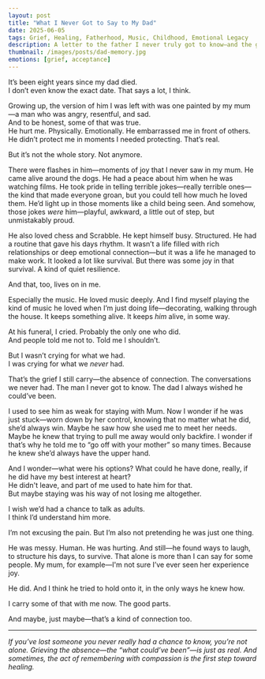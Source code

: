 ```yaml
---
layout: post
title: "What I Never Got to Say to My Dad"
date: 2025-06-05
tags: Grief, Healing, Fatherhood, Music, Childhood, Emotional Legacy
description: A letter to the father I never truly got to know—and the grief of what could’ve been.
thumbnail: /images/posts/dad-memory.jpg
emotions: [grief, acceptance]
---
```


It’s been eight years since my dad died.  
I don’t even know the exact date. That says a lot, I think.

Growing up, the version of him I was left with was one painted by my mum—a man who was angry, resentful, and sad.  
And to be honest, some of that was true.  
He hurt me. Physically. Emotionally. He embarrassed me in front of others. He didn’t protect me in moments I needed protecting. That’s real.

But it’s not the whole story. Not anymore.

There were flashes in him—moments of joy that I never saw in my mum. He came alive around the dogs. He had a peace about him when he was watching films. He took pride in telling terrible jokes—really terrible ones—the kind that made everyone groan, but you could tell how much he loved them. He’d light up in those moments like a child being seen. And somehow, those jokes *were* him—playful, awkward, a little out of step, but unmistakably proud.

He also loved chess and Scrabble. He kept himself busy. Structured. He had a routine that gave his days rhythm. It wasn’t a life filled with rich relationships or deep emotional connection—but it was a life he managed to make work. It looked a lot like survival. But there was some joy in that survival. A kind of quiet resilience. 

And that, too, lives on in me.

Especially the music. He loved music deeply. And I find myself playing the kind of music he loved when I’m just doing life—decorating, walking through the house. It keeps something alive. It keeps *him* alive, in some way.  

At his funeral, I cried. Probably the only one who did.  
And people told me not to. Told me I shouldn’t.

But I wasn’t crying for what we had.  
I was crying for what we *never* had.

That’s the grief I still carry—the absence of connection. The conversations we never had. The man I never got to know. The dad I always wished he could’ve been.

I used to see him as weak for staying with Mum. Now I wonder if he was just stuck—worn down by her control, knowing that no matter what he did, she’d always win. Maybe he saw how she used me to meet her needs. Maybe he knew that trying to pull me away would only backfire. I wonder if that’s why he told me to “go off with your mother” so many times. Because he knew she’d always have the upper hand.

And I wonder—what were his options? What could he have done, really, if he did have my best interest at heart?  
He didn't leave, and part of me used to hate him for that.  
But maybe staying was his way of not losing me altogether.

I wish we’d had a chance to talk as adults.  
I think I’d understand him more.

I’m not excusing the pain. But I’m also not pretending he was just one thing.

He was messy. Human. He was hurting. And still—he found ways to laugh, to structure his days, to survive. That alone is more than I can say for some people. My mum, for example—I'm not sure I’ve ever seen her experience joy.

He did. And I think he tried to hold onto it, in the only ways he knew how.

I carry some of that with me now. The good parts.

And maybe, just maybe—that’s a kind of connection too.

---

*If you’ve lost someone you never really had a chance to know, you’re not alone. Grieving the absence—the “what could’ve been”—is just as real. And sometimes, the act of remembering with compassion is the first step toward healing.*
